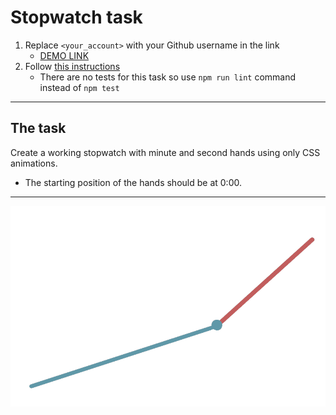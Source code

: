 # Stopwatch task
1. Replace `<your_account>` with your Github username in the link
    - [DEMO LINK](https://InnaTereshchenko.github.io/layout_stop-watch/)
2. Follow [this instructions](https://mate-academy.github.io/layout_task-guideline/)
    - There are no tests for this task so use `npm run lint` command instead of `npm test` 
___

## The task
Create a working stopwatch with minute and second hands using only CSS animations.
- The starting position of the hands should be at 0:00.
---
![demo](stopwatch.png)
